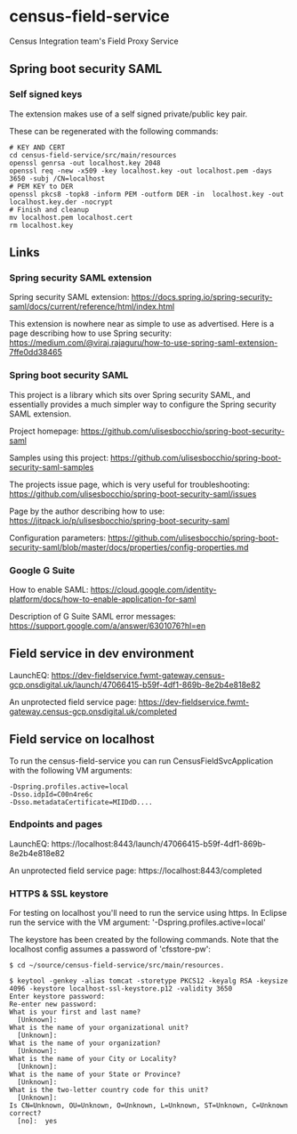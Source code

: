 # census-field-service
Census Integration team's Field Proxy Service

## Spring boot security SAML

### Self signed keys

The extension makes use of a self signed private/public key pair.

These can be regenerated with the following commands:

    # KEY AND CERT
    cd census-field-service/src/main/resources
    openssl genrsa -out localhost.key 2048
    openssl req -new -x509 -key localhost.key -out localhost.pem -days 3650 -subj /CN=localhost
    # PEM KEY to DER
    openssl pkcs8 -topk8 -inform PEM -outform DER -in  localhost.key -out  localhost.key.der -nocrypt
    # Finish and cleanup
    mv localhost.pem localhost.cert 
    rm localhost.key

## Links

### Spring security SAML extension

Spring security SAML extension: https://docs.spring.io/spring-security-saml/docs/current/reference/html/index.html

This extension is nowhere near as simple to use as advertised. Here is a page describing how to use Spring security: https://medium.com/@viraj.rajaguru/how-to-use-spring-saml-extension-7ffe0dd38465

### Spring boot security SAML

This project is a library which sits over Spring security SAML, and essentially provides a much simpler
way to configure the Spring security SAML extension.

Project homepage: https://github.com/ulisesbocchio/spring-boot-security-saml 

Samples using this project: https://github.com/ulisesbocchio/spring-boot-security-saml-samples

The projects issue page, which is very useful for troubleshooting: https://github.com/ulisesbocchio/spring-boot-security-saml/issues

Page by the author describing how to use: https://jitpack.io/p/ulisesbocchio/spring-boot-security-saml

Configuration parameters: https://github.com/ulisesbocchio/spring-boot-security-saml/blob/master/docs/properties/config-properties.md

### Google G Suite

How to enable SAML: https://cloud.google.com/identity-platform/docs/how-to-enable-application-for-saml

Description of G Suite SAML error messages: https://support.google.com/a/answer/6301076?hl=en


## Field service in dev environment

LaunchEQ: https://dev-fieldservice.fwmt-gateway.census-gcp.onsdigital.uk/launch/47066415-b59f-4df1-869b-8e2b4e818e82

An unprotected field service page: https://dev-fieldservice.fwmt-gateway.census-gcp.onsdigital.uk/completed

## Field service on localhost

To run the census-field-service you can run CensusFieldSvcApplication with the following VM arguments:

    -Dspring.profiles.active=local
    -Dsso.idpId=C00n4re6c 
    -Dsso.metadataCertificate=MIIDdD....

### Endpoints and pages

LaunchEQ: https://localhost:8443/launch/47066415-b59f-4df1-869b-8e2b4e818e82

An unprotected field service page: https://localhost:8443/completed

### HTTPS & SSL keystore

For testing on localhost you'll need to run the service using https. In Eclipse run the service with the VM argument: '-Dspring.profiles.active=local' 

The keystore has been created by the following commands. Note that the localhost config assumes a password of 'cfsstore-pw':
  
    $ cd ~/source/census-field-service/src/main/resources.
    
    $ keytool -genkey -alias tomcat -storetype PKCS12 -keyalg RSA -keysize 4096 -keystore localhost-ssl-keystore.p12 -validity 3650
    Enter keystore password:  
    Re-enter new password: 
    What is your first and last name?
      [Unknown]:  
    What is the name of your organizational unit?
      [Unknown]:  
    What is the name of your organization?
      [Unknown]:  
    What is the name of your City or Locality?
      [Unknown]:  
    What is the name of your State or Province?
      [Unknown]:  
    What is the two-letter country code for this unit?
      [Unknown]:  
    Is CN=Unknown, OU=Unknown, O=Unknown, L=Unknown, ST=Unknown, C=Unknown correct?
      [no]:  yes
    
  
  
